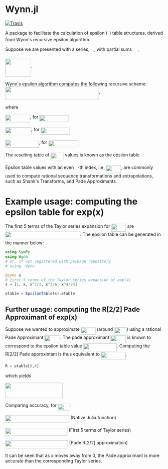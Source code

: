 # Wynn.jl
[![Travis](https://travis-ci.com/J-Revell/Wynn.jl.svg?branch=master)](https://travis-ci.com/J-Revell/Wynn.jl)

A package to facilitate the calculation of epsilon (<img src="/tex/7ccca27b5ccc533a2dd72dc6fa28ed84.svg?invert_in_darkmode&sanitize=true" align=middle width=6.672392099999992pt height=14.15524440000002pt/>) table structures, derived from Wynn's recursive epsilon algorithm.

Suppose we are presented with a series, <img src="/tex/e257acd1ccbe7fcb654708f1a866bfe9.svg?invert_in_darkmode&sanitize=true" align=middle width=11.027402099999989pt height=22.465723500000017pt/>, with partial sums <img src="/tex/d28140eda2d12e24b434e011b930fa23.svg?invert_in_darkmode&sanitize=true" align=middle width=14.730823799999989pt height=22.465723500000017pt/>,

<img src="/tex/305b00052b0f637b1f6b9cbbc20b6bd4.svg?invert_in_darkmode&sanitize=true" align=middle width=81.79511999999998pt height=56.32434059999998pt/>.


Wynn's epsilon algorithm computes the following recursive scheme:
<img src="/tex/b4e0ec3b26fc563e0ed93910d7e0c216.svg?invert_in_darkmode&sanitize=true" align=middle width=298.57868204999994pt height=43.42856099999997pt/>,

where

<img src="/tex/207a4d937a3c920d74c18cb14811970c.svg?invert_in_darkmode&sanitize=true" align=middle width=79.03346054999999pt height=24.65753399999998pt/>, for <img src="/tex/cb64b662810fa2e879c6c890c2c20026.svg?invert_in_darkmode&sanitize=true" align=middle width=93.33412439999998pt height=21.68300969999999pt/>

<img src="/tex/efb514c886a1edd953f62e3c64752b1d.svg?invert_in_darkmode&sanitize=true" align=middle width=82.79584334999998pt height=24.65753399999998pt/>, for <img src="/tex/cb64b662810fa2e879c6c890c2c20026.svg?invert_in_darkmode&sanitize=true" align=middle width=93.33412439999998pt height=21.68300969999999pt/>

<img src="/tex/0f1e19b8023600ed9036bd1af5957893.svg?invert_in_darkmode&sanitize=true" align=middle width=107.1804756pt height=24.65753399999998pt/>, for <img src="/tex/bfd898f3193f13c76d64173d28ac7a86.svg?invert_in_darkmode&sanitize=true" align=middle width=95.38131569999997pt height=21.68300969999999pt/>


The resulting table of <img src="/tex/e0bccba5f61931c93bf2b42a9648d584.svg?invert_in_darkmode&sanitize=true" align=middle width=41.936949449999986pt height=24.65753399999998pt/> values is known as the epsilon table.

Epsilon table values with an even <img src="/tex/36b5afebdba34564d884d347484ac0c7.svg?invert_in_darkmode&sanitize=true" align=middle width=7.710416999999989pt height=21.68300969999999pt/>-th index, i.e. <img src="/tex/89db79db8572b902d7f043db0510df7b.svg?invert_in_darkmode&sanitize=true" align=middle width=48.48949214999999pt height=24.65753399999998pt/>, are commonly used to compute rational sequence transformations and extrapolations, such as Shank's Transforms, and Pade Approximants.


# Example usage: computing the epsilon table for exp(x)
The first 5 terms of the Taylor series expansion for <img src="/tex/559b96359a4653a6c35dbf27c11f68d2.svg?invert_in_darkmode&sanitize=true" align=middle width=47.29464134999999pt height=24.65753399999998pt/> are <img src="/tex/92005f24ef508aa30b5e01a346f9154d.svg?invert_in_darkmode&sanitize=true" align=middle width=238.76678429999996pt height=26.76175259999998pt/>. The epsilon table can be generated in the manner below:

```julia
using SymPy
using Wynn
# or, if not registered with package repository
# using .Wynn

@syms x
# first 5 terms of the Taylor series expansion of exp(x)
s = [1, x, x^2/2, x^3/6, x^4/24]

etable = EpsilonTable(s).etable
```
## Further usage: computing the R[2/2] Pade Approximant of exp(x)
Suppose we wanted to approximate <img src="/tex/559b96359a4653a6c35dbf27c11f68d2.svg?invert_in_darkmode&sanitize=true" align=middle width=47.29464134999999pt height=24.65753399999998pt/> (around <img src="/tex/8436d02a042a1eec745015a5801fc1a0.svg?invert_in_darkmode&sanitize=true" align=middle width=39.53182859999999pt height=21.18721440000001pt/>) using a rational Pade Approximant <img src="/tex/8a9e0cd4c218dbb2d9e4be213d6f108e.svg?invert_in_darkmode&sanitize=true" align=middle width=49.62157199999999pt height=24.65753399999998pt/>. The pade approximant <img src="/tex/8a9e0cd4c218dbb2d9e4be213d6f108e.svg?invert_in_darkmode&sanitize=true" align=middle width=49.62157199999999pt height=24.65753399999998pt/> is known to correspond to the epsilon table value <img src="/tex/0bd4baf96622bc8dbc8d32d4a6932886.svg?invert_in_darkmode&sanitize=true" align=middle width=106.49968725pt height=24.65753399999998pt/>. Computing the R[2/2] Pade approximant is thus equivalent to <img src="/tex/ca6c65c65040b57a15442cb58208d37b.svg?invert_in_darkmode&sanitize=true" align=middle width=78.81276974999999pt height=24.65753399999998pt/>,
```julia
R = etable[0,4]
```
which yields

<img src="/tex/ed18bf83d30c6c5a437c246a3a87a143.svg?invert_in_darkmode&sanitize=true" align=middle width=183.47364255pt height=49.00309590000003pt/>

Comparing accuracy, for <img src="/tex/8614628c35cbd72f9732b246c2e4d7b8.svg?invert_in_darkmode&sanitize=true" align=middle width=39.53182859999999pt height=21.18721440000001pt/>:

<img src="/tex/abe7189da355fdabefc6dab63712e46e.svg?invert_in_darkmode&sanitize=true" align=middle width=204.31554165pt height=24.65753399999998pt/> (Native Julia function)

<img src="/tex/c71bb1b2d0f1cd5b50c54ae84b62ea49.svg?invert_in_darkmode&sanitize=true" align=middle width=198.24244109999998pt height=24.65753399999998pt/> (First 5 terms of Taylor series)

<img src="/tex/39c64d4a29b5ffc3f4c682b360fb9bc6.svg?invert_in_darkmode&sanitize=true" align=middle width=199.82352719999997pt height=24.65753399999998pt/> (Pade R[2/2] approximation)

It can be seen that as x moves away from 0, the Pade approximant is more accurate than the corresponding Taylor series.
